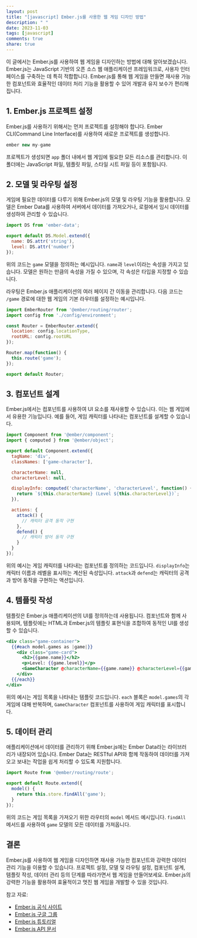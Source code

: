 ```yaml
---
layout: post
title: "[javascript] Ember.js를 사용한 웹 게임 디자인 방법"
description: " "
date: 2023-11-03
tags: [javascript]
comments: true
share: true
---
```


이 글에서는 Ember.js를 사용하여 웹 게임을 디자인하는 방법에 대해 알아보겠습니다. Ember.js는 JavaScript 기반의 오픈 소스 웹 애플리케이션 프레임워크로, 사용자 인터페이스를 구축하는 데 특히 적합합니다. Ember.js를 통해 웹 게임을 만들면 재사용 가능한 컴포넌트와 효율적인 데이터 처리 기능을 활용할 수 있어 개발과 유지 보수가 편리해집니다.

## 1. Ember.js 프로젝트 설정

Ember.js를 사용하기 위해서는 먼저 프로젝트를 설정해야 합니다. Ember CLI(Command Line Interface)를 사용하여 새로운 프로젝트를 생성합니다.

```javascript
ember new my-game
```

프로젝트가 생성되면 `app` 폴더 내에서 웹 게임에 필요한 모든 리소스를 관리합니다. 이 폴더에는 JavaScript 파일, 템플릿 파일, 스타일 시트 파일 등이 포함됩니다.

## 2. 모델 및 라우팅 설정

게임에 필요한 데이터를 다루기 위해 Ember.js의 모델 및 라우팅 기능을 활용합니다. 모델은 Ember Data를 사용하여 서버에서 데이터를 가져오거나, 로컬에서 임시 데이터를 생성하여 관리할 수 있습니다.

```javascript
import DS from 'ember-data';

export default DS.Model.extend({
  name: DS.attr('string'),
  level: DS.attr('number')
});
```

위의 코드는 `game` 모델을 정의하는 예시입니다. `name`과 `level`이라는 속성을 가지고 있습니다. 모델은 원하는 만큼의 속성을 가질 수 있으며, 각 속성은 타입을 지정할 수 있습니다.

라우팅은 Ember.js 애플리케이션의 여러 페이지 간 이동을 관리합니다. 다음 코드는 `/game` 경로에 대한 웹 게임의 기본 라우터를 설정하는 예시입니다.

```javascript
import EmberRouter from '@ember/routing/router';
import config from './config/environment';

const Router = EmberRouter.extend({
  location: config.locationType,
  rootURL: config.rootURL
});

Router.map(function() {
  this.route('game');
});

export default Router;
```

## 3. 컴포넌트 설계

Ember.js에서는 컴포넌트를 사용하여 UI 요소를 재사용할 수 있습니다. 이는 웹 게임에서 유용한 기능입니다. 예를 들어, 게임 캐릭터를 나타내는 컴포넌트를 설계할 수 있습니다.

```javascript
import Component from '@ember/component';
import { computed } from '@ember/object';

export default Component.extend({
  tagName: 'div',
  classNames: ['game-character'],

  characterName: null,
  characterLevel: null,

  displayInfo: computed('characterName', 'characterLevel', function() {
    return `${this.characterName} (Level ${this.characterLevel})`;
  }),

  actions: {
    attack() {
      // 캐릭터 공격 동작 구현
    },
    defend() {
      // 캐릭터 방어 동작 구현
    }
  }
});
```

위의 예시는 게임 캐릭터를 나타내는 컴포넌트를 정의하는 코드입니다. `displayInfo`는 캐릭터 이름과 레벨을 표시하는 계산된 속성입니다. `attack`과 `defend`는 캐릭터의 공격과 방어 동작을 구현하는 액션입니다.

## 4. 템플릿 작성

템플릿은 Ember.js 애플리케이션의 UI를 정의하는데 사용됩니다. 컴포넌트와 함께 사용되며, 템플릿에는 HTML과 Ember.js의 템플릿 표현식을 조합하여 동적인 UI를 생성할 수 있습니다.

```handlebars
<div class="game-container">
  {{#each model.games as |game|}}
    <div class="game-card">
      <h2>{{game.name}}</h2>
      <p>Level: {{game.level}}</p>
      <GameCharacter @characterName={{game.name}} @characterLevel={{game.level}} />
    </div>
  {{/each}}
</div>
```

위의 예시는 게임 목록을 나타내는 템플릿 코드입니다. `each` 블록은 `model.games`의 각 게임에 대해 반복하며, `GameCharacter` 컴포넌트를 사용하여 게임 캐릭터를 표시합니다.

## 5. 데이터 관리

애플리케이션에서 데이터를 관리하기 위해 Ember.js에는 Ember Data라는 라이브러리가 내장되어 있습니다. Ember Data는 RESTful API와 함께 작동하여 데이터를 가져오고 보내는 작업을 쉽게 처리할 수 있도록 지원합니다.

```javascript
import Route from '@ember/routing/route';

export default Route.extend({
  model() {
    return this.store.findAll('game');
  }
});
```

위의 코드는 게임 목록을 가져오기 위한 라우터의 `model` 메서드 예시입니다. `findAll` 메서드를 사용하여 `game` 모델의 모든 데이터를 가져옵니다.

## 결론

Ember.js를 사용하여 웹 게임을 디자인하면 재사용 가능한 컴포넌트와 강력한 데이터 관리 기능을 이용할 수 있습니다. 프로젝트 설정, 모델 및 라우팅 설정, 컴포넌트 설계, 템플릿 작성, 데이터 관리 등의 단계를 따라가면서 웹 게임을 만들어보세요. Ember.js의 강력한 기능을 활용하여 효율적이고 멋진 웹 게임을 개발할 수 있을 것입니다.

참고 자료:
- [Ember.js 공식 사이트](https://emberjs.com/)
- [Ember.js 구글 그룹](https://groups.google.com/forum/#!forum/emberjs)
- [Ember.js 튜토리얼](https://guides.emberjs.com/)
- [Ember.js API 문서](https://api.emberjs.com/)